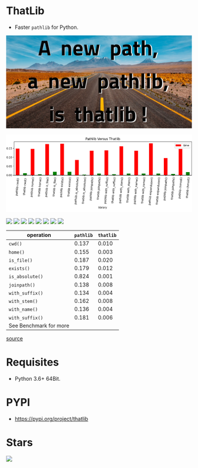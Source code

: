 # ThatLib

- Faster `pathlib` for Python.

![](https://raw.githubusercontent.com/juancarlospaco/thatlib/nim/thatlib-logo.jpg "Faster pathlib for Python")

[![Benchmark Results](https://raw.githubusercontent.com/juancarlospaco/thatlib/nim/results_graph.png "Benchmark Results")](https://youtu.be/QiKwnlyhKrk?t=5)

![](https://img.shields.io/github/languages/top/juancarlospaco/thatlib?style=for-the-badge)
![](https://img.shields.io/github/languages/count/juancarlospaco/thatlib?logoColor=green&style=for-the-badge)
![](https://img.shields.io/github/stars/juancarlospaco/thatlib?style=for-the-badge)
![](https://img.shields.io/maintenance/yes/2021?style=for-the-badge)
![](https://img.shields.io/github/languages/code-size/juancarlospaco/thatlib?style=for-the-badge)
![](https://img.shields.io/github/issues-raw/juancarlospaco/thatlib?style=for-the-badge)
![](https://img.shields.io/github/issues-pr-raw/juancarlospaco/thatlib?style=for-the-badge)
![](https://img.shields.io/github/last-commit/juancarlospaco/thatlib?style=for-the-badge)

| operation       | `pathlib` | `thatlib` |
|-----------------|-----------|-----------|
| `cwd()`         | 0.137     | 0.010     |
| `home()`        | 0.155     | 0.003     |
| `is_file()`     | 0.187     | 0.020     |
| `exists()`      | 0.179     | 0.012     |
| `is_absolute()` | 0.824     | 0.001     |
| `joinpath()`    | 0.138     | 0.008     |
| `with_suffix()` | 0.134     | 0.004     |
| `with_stem()`   | 0.162     | 0.008     |
| `with_name()`   | 0.136     | 0.004     |
| `with_suffix()` | 0.181     | 0.006     |
| See Benchmark for more                  |

[source](https://github.com/juancarlospaco/thatlib/blob/nim/benchmark.py)


# Requisites

- Python 3.6+ 64Bit.


# PYPI

- https://pypi.org/project/thatlib


# Stars

![](https://starchart.cc/juancarlospaco/thatlib.svg)
